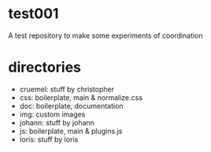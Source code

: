 test001
=======

A test repository to make some experiments of coordination

# directories

- cruemel: stuff by christopher
- css: boilerplate, main & normalize.css
- doc: boilerplate, documentation
- img: custom images
- johann: stuff by johann
- js: boilerplate, main & plugins.js
- loris: stuff by loris
